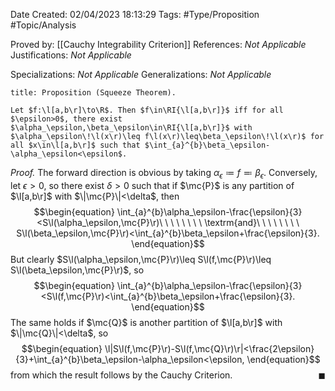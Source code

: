 <div class="topSpace"></div>

Date Created: 02/04/2023 18:13:29
Tags: #Type/Proposition #Topic/Analysis

Proved by: [[Cauchy Integrability Criterion]]
References: _Not Applicable_
Justifications: _Not Applicable_

Specializations: _Not Applicable_
Generalizations: _Not Applicable_

``` ad-Proposition
title: Proposition (Squeeze Theorem).

Let $f:\l[a,b\r]\to\R$. Then $f\in\RI{\l[a,b\r]}$ iff for all $\epsilon>0$, there exist $\alpha_\epsilon,\beta_\epsilon\in\RI{\l[a,b\r]}$ with $\alpha_\epsilon\!\l(x\r)\leq f\l(x\r)\leq\beta_\epsilon\!\l(x\r)$ for all $x\in\l[a,b\r]$ such that $\int_{a}^{b}\beta_\epsilon-\alpha_\epsilon<\epsilon$.

```

<i>Proof.</i> The forward direction is obvious by taking $\alpha_\epsilon\coloneqq f\eqqcolon\beta_\epsilon$. Conversely, let $\epsilon>0$, so there exist $\delta>0$ such that if $\mc{P}$ is any partition of $\l[a,b\r]$ with $\|\mc{P}\|<\delta$, then
$$\begin{equation}
    \int_{a}^{b}\alpha_\epsilon-\frac{\epsilon}{3}<S\l(\alpha_\epsilon,\mc{P}\r)\ \ \ \ \ \ \ \ \textrm{and}\ \ \ \ \ \ \ \ S\l(\beta_\epsilon,\mc{P}\r)<\int_{a}^{b}\beta_\epsilon+\frac{\epsilon}{3}.
\end{equation}$$
But clearly $S\l(\alpha_\epsilon,\mc{P}\r)\leq S\l(f,\mc{P}\r)\leq S\l(\beta_\epsilon,\mc{P}\r)$, so
$$\begin{equation}
    \int_{a}^{b}\alpha_\epsilon-\frac{\epsilon}{3}<S\l(f,\mc{P}\r)<\int_{a}^{b}\beta_\epsilon+\frac{\epsilon}{3}.
\end{equation}$$
The same holds if $\mc{Q}$ is another partition of $\l[a,b\r]$ with $\|\mc{Q}\|<\delta$, so
$$\begin{equation}
    \l|S\l(f,\mc{P}\r)-S\l(f,\mc{Q}\r)\r|<\frac{2\epsilon}{3}+\int_{a}^{b}\beta_\epsilon-\alpha_\epsilon<\epsilon,
\end{equation}$$
from which the result follows by the Cauchy Criterion.<span style="float:right;">$\blacksquare$</span>

